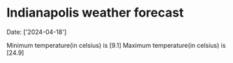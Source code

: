 # Indianapolis weather forecast 
Date: ['2024-04-18'] 

Minimum temperature(in celsius) is [9.1] 
Maximum temperature(in celsius) is [24.9]